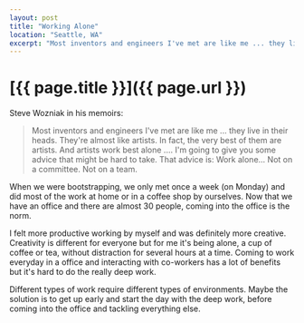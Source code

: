 ```yaml
---
layout: post
title: "Working Alone"
location: "Seattle, WA"
excerpt: "Most inventors and engineers I've met are like me ... they live in their heads. They're almost like artists. In fact, the very best of them are artists. And artists work best alone .... I'm going to give you some advice that might be hard to take. That advice is: Work alone... Not on a committee. Not on a team."
---
```


# [{{ page.title }}]({{ page.url }})

<p>Steve Wozniak in his memoirs:</p>
<blockquote class="left">
<p>Most inventors and engineers I've met are like me ... they live in their heads. They're almost like artists. In fact, the very best of them are artists. And artists work best alone .... I'm going to give you some advice that might be hard to take. That advice is: Work alone... Not on a committee. Not on a team.</p>
</blockquote>
<p>When we were bootstrapping, we only met once a week (on Monday) and did most of the work at home or in a coffee shop by ourselves. Now that we have an office and there are almost 30 people, coming into the office is the norm.</p>
<p>I felt more productive working by myself and was definitely more creative. Creativity is different for everyone but for me it's being alone, a cup of coffee or tea, without distraction for several hours at a time. Coming to work everyday in a office and interacting with co-workers has a lot of benefits but it's hard to do the really deep work.</p>
<p>Different types of work require different types of environments. Maybe the solution is to get up early and start the day with the deep work, before coming into the office and tackling everything else.</p>
